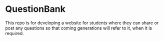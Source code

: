 # QuestionBank

This repo is for developing a website for students where they can share or post any questions so that coming generations will refer to it, when it is required.
